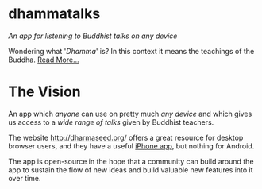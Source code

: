 dhammatalks
===========

_An app for listening to Buddhist talks on any device_

Wondering what '_Dhamma_' is? In this context it means the teachings of the Buddha. [Read More...](http://en.wikipedia.org/wiki/Dhamma)

# The Vision
An app which _anyone_ can use on pretty much _any device_ and which gives us access to a _wide range of talks_ given by Buddhist teachers.

The website http://dharmaseed.org/ offers a great resource for desktop browser users, and they have a useful [iPhone app](https://itunes.apple.com/gb/app/dharma-seed/id507779665?mt=8), but nothing for Android.

The app is open-source in the hope that a community can build around the app to sustain the flow of new ideas and build valuable new features into it over time.


